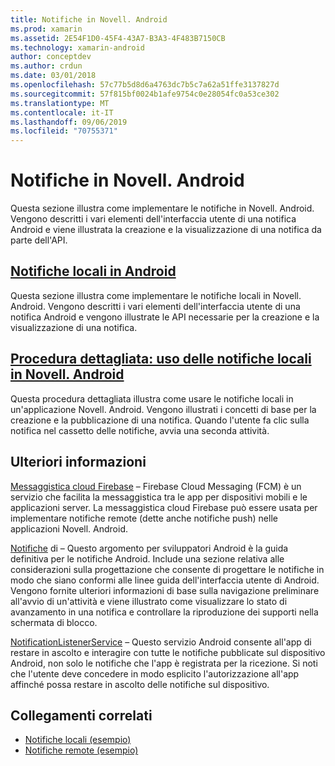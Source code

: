 ```yaml
---
title: Notifiche in Novell. Android
ms.prod: xamarin
ms.assetid: 2E54F1D0-45F4-43A7-B3A3-4F483B7150CB
ms.technology: xamarin-android
author: conceptdev
ms.author: crdun
ms.date: 03/01/2018
ms.openlocfilehash: 57c77b5d8d6a4763dc7b5c7a62a51ffe3137827d
ms.sourcegitcommit: 57f815bf0024b1afe9754c0e28054fc0a53ce302
ms.translationtype: MT
ms.contentlocale: it-IT
ms.lasthandoff: 09/06/2019
ms.locfileid: "70755371"
---
```

# <a name="notifications-in-xamarinandroid"></a>Notifiche in Novell. Android

Questa sezione illustra come implementare le notifiche in Novell. Android. Vengono descritti i vari elementi dell'interfaccia utente di una notifica Android e viene illustrata la creazione e la visualizzazione di una notifica da parte dell'API.

## <a name="local-notifications-in-androidlocal-notificationsmd"></a>[Notifiche locali in Android](local-notifications.md)

Questa sezione illustra come implementare le notifiche locali in Novell. Android. Vengono descritti i vari elementi dell'interfaccia utente di una notifica Android e vengono illustrate le API necessarie per la creazione e la visualizzazione di una notifica.

## <a name="walkthrough---using-local-notifications-in-xamarinandroidlocal-notifications-walkthroughmd"></a>[Procedura dettagliata: uso delle notifiche locali in Novell. Android](local-notifications-walkthrough.md)  

Questa procedura dettagliata illustra come usare le notifiche locali in un'applicazione Novell. Android. Vengono illustrati i concetti di base per la creazione e la pubblicazione di una notifica. Quando l'utente fa clic sulla notifica nel cassetto delle notifiche, avvia una seconda attività. 

## <a name="further-reading"></a>Ulteriori informazioni

[Messaggistica cloud Firebase](~/android/data-cloud/google-messaging/firebase-cloud-messaging.md) &ndash; Firebase Cloud Messaging (FCM) è un servizio che facilita la messaggistica tra le app per dispositivi mobili e le applicazioni server. La messaggistica cloud Firebase può essere usata per implementare notifiche remote (dette anche notifiche push) nelle applicazioni Novell. Android.

[Notifiche](https://developer.android.com/guide/topics/ui/notifiers/notifications.html) di &ndash; Questo argomento per sviluppatori Android è la guida definitiva per le notifiche Android. Include una sezione relativa alle considerazioni sulla progettazione che consente di progettare le notifiche in modo che siano conformi alle linee guida dell'interfaccia utente di Android. Vengono fornite ulteriori informazioni di base sulla navigazione preliminare all'avvio di un'attività e viene illustrato come visualizzare lo stato di avanzamento in una notifica e controllare la riproduzione dei supporti nella schermata di blocco.

[NotificationListenerService](xref:Android.Service.Notification.NotificationListenerService) &ndash; Questo servizio Android consente all'app di restare in ascolto e interagire con tutte le notifiche pubblicate sul dispositivo Android, non solo le notifiche che l'app è registrata per la ricezione.
Si noti che l'utente deve concedere in modo esplicito l'autorizzazione all'app affinché possa restare in ascolto delle notifiche sul dispositivo.

## <a name="related-links"></a>Collegamenti correlati

- [Notifiche locali (esempio)](https://docs.microsoft.com/samples/xamarin/monodroid-samples/localnotifications)
- [Notifiche remote (esempio)](https://docs.microsoft.com/samples/xamarin/monodroid-samples/remotenotifications)
